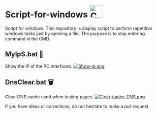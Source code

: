 # Script-for-windows <a src="https://en.wikipedia.org/wiki/Cmd.exe" target="_blank"> <img src="https://i.postimg.cc/KYYRkqtV/Terminalicon2.png" alt="CMD" width="40" height="40" /> </a>

Script for windows. This repository is display script to perform repetitive windows tasks just by opening a file. The purpose is to stop entering command in the CMD.

## MyIpS.bat :eyes:
Show the IP of the PC interfaces.
[![Show-ip.png](https://i.postimg.cc/RV19WPr9/Show-ip.png)](https://postimg.cc/6yQFSf51)

## DnsClear.bat :wastebasket:
Clear DNS cache used when testing pages.
[![Clear-cache-DNS.png](https://i.postimg.cc/J4rYQKDR/Clear-cache-DNS.png)](https://postimg.cc/5jrm4BSr)



If you have ideas or corrections, do not hesitate to make a pull request. 
